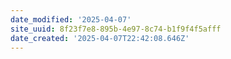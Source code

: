 ```yaml
---
date_modified: '2025-04-07'
site_uuid: 8f23f7e8-895b-4e97-8c74-b1f9f4f5afff
date_created: '2025-04-07T22:42:08.646Z'
---
```


